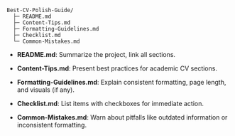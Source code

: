```
Best-CV-Polish-Guide/
  ├─ README.md
  ├─ Content-Tips.md
  ├─ Formatting-Guidelines.md
  ├─ Checklist.md
  └─ Common-Mistakes.md
```

- **README.md**: Summarize the project, link all sections.
    
- **Content-Tips.md**: Present best practices for academic CV sections.
    
- **Formatting-Guidelines.md**: Explain consistent formatting, page length, and visuals (if any).
    
- **Checklist.md**: List items with checkboxes for immediate action.
    
- **Common-Mistakes.md**: Warn about pitfalls like outdated information or inconsistent formatting.
